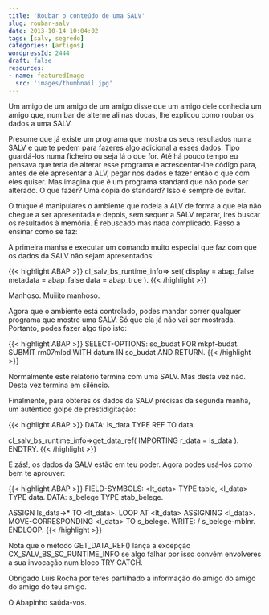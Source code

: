 ```yaml
---
title: 'Roubar o conteúdo de uma SALV'
slug: roubar-salv
date: 2013-10-14 10:04:02
tags: [salv, segredo]
categories: [artigos]
wordpressId: 2444
draft: false
resources:
- name: featuredImage
  src: 'images/thumbnail.jpg'
---
```

Um amigo de um amigo de um amigo disse que um amigo dele conhecia um amigo que, num bar de alterne ali nas docas, lhe explicou como roubar os dados a uma SALV.

<!--more-->

Presume que já existe um programa que mostra os seus resultados numa SALV e que te pedem para fazeres algo adicional a esses dados. Tipo guardá-los numa ficheiro ou seja lá o que for. Até há pouco tempo eu pensava que teria de alterar esse programa e acrescentar-lhe código para, antes de ele apresentar a ALV, pegar nos dados e fazer então o que com eles quiser. Mas imagina que é um programa standard que não pode ser alterado. O que fazer? Uma cópia do standard? Isso é sempre de evitar.

O truque é manipulares o ambiente que rodeia a ALV de forma a que ela não chegue a ser apresentada e depois, sem sequer a SALV reparar, ires buscar os resultados à memória. É rebuscado mas nada complicado. Passo a ensinar como se faz:

A primeira manha é executar um comando muito especial que faz com que os dados da SALV não sejam apresentados:


{{< highlight ABAP >}}
cl_salv_bs_runtime_info=> set(
      display  = abap_false
      metadata = abap_false
      data     = abap_true ).
{{< /highlight >}}

Manhoso. Muiiito manhoso.

Agora que o ambiente está controlado, podes mandar correr qualquer programa que mostre uma SALV. Só que ela já não vai ser mostrada. Portanto, podes fazer algo tipo isto:


{{< highlight ABAP >}}
SELECT-OPTIONS: so_budat FOR mkpf-budat.
SUBMIT rm07mlbd WITH datum IN so_budat AND RETURN.
{{< /highlight >}}

Normalmente este relatório termina com uma SALV. Mas desta vez não. Desta vez termina em silêncio.

Finalmente, para obteres os dados da SALV precisas da segunda manha, um autêntico golpe de prestidigitação:


{{< highlight ABAP >}}
DATA: ls_data TYPE REF TO data.

cl_salv_bs_runtime_info=>get_data_ref(
  IMPORTING r_data = ls_data ).
ENDTRY.
{{< /highlight >}}

E zás!, os dados da SALV estão em teu poder. Agora podes usá-los como bem te aprouver:


{{< highlight ABAP >}}
FIELD-SYMBOLS: <lt_data> TYPE table,
               <l_data> TYPE data.
DATA: s_belege TYPE stab_belege.

ASSIGN ls_data->* TO <lt_data>.
LOOP AT <lt_data> ASSIGNING <l_data>.
  MOVE-CORRESPONDING <l_data> TO s_belege.
  WRITE: / s_belege-mblnr.
ENDLOOP.
{{< /highlight >}}

Nota que o método GET_DATA_REF() lança a excepção CX_SALV_BS_SC_RUNTIME_INFO se algo falhar por isso convém envolveres a sua invocação num bloco TRY CATCH.

Obrigado Luís Rocha por teres partilhado a informação do amigo do amigo do amigo do teu amigo.

O Abapinho saúda-vos.
